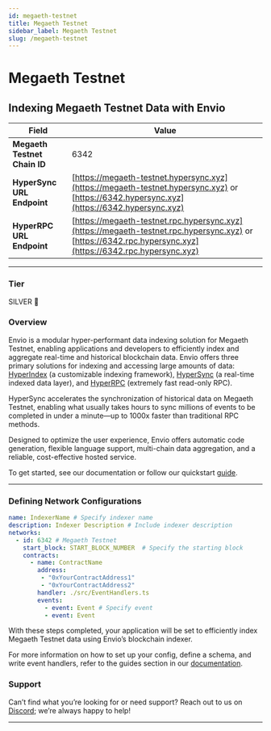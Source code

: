 ```yaml
---
id: megaeth-testnet
title: Megaeth Testnet
sidebar_label: Megaeth Testnet
slug: /megaeth-testnet
---
```


# Megaeth Testnet

## Indexing Megaeth Testnet Data with Envio

| **Field**                     | **Value**                                                                                          |
|-------------------------------|----------------------------------------------------------------------------------------------------|
| **Megaeth Testnet Chain ID**     | 6342                                                                                            |
| **HyperSync URL Endpoint**    | [https://megaeth-testnet.hypersync.xyz](https://megaeth-testnet.hypersync.xyz) or [https://6342.hypersync.xyz](https://6342.hypersync.xyz) |
| **HyperRPC URL Endpoint**     | [https://megaeth-testnet.rpc.hypersync.xyz](https://megaeth-testnet.rpc.hypersync.xyz) or [https://6342.rpc.hypersync.xyz](https://6342.rpc.hypersync.xyz) |

---

### Tier

SILVER 🥈

### Overview

Envio is a modular hyper-performant data indexing solution for Megaeth Testnet, enabling applications and developers to efficiently index and aggregate real-time and historical blockchain data. Envio offers three primary solutions for indexing and accessing large amounts of data: [HyperIndex](/docs/HyperIndex/overview) (a customizable indexing framework), [HyperSync](/docs/HyperSync/overview) (a real-time indexed data layer), and [HyperRPC](/docs/HyperRPC/overview-hyperrpc) (extremely fast read-only RPC).

HyperSync accelerates the synchronization of historical data on Megaeth Testnet, enabling what usually takes hours to sync millions of events to be completed in under a minute—up to 1000x faster than traditional RPC methods.

Designed to optimize the user experience, Envio offers automatic code generation, flexible language support, multi-chain data aggregation, and a reliable, cost-effective hosted service.

To get started, see our documentation or follow our quickstart [guide](/docs/HyperIndex/contract-import).

---

### Defining Network Configurations

```yaml
name: IndexerName # Specify indexer name
description: Indexer Description # Include indexer description
networks:
  - id: 6342 # Megaeth Testnet  
    start_block: START_BLOCK_NUMBER  # Specify the starting block
    contracts:
      - name: ContractName
        address:
         - "0xYourContractAddress1"
         - "0xYourContractAddress2"
        handler: ./src/EventHandlers.ts
        events:
          - event: Event # Specify event
          - event: Event
```

With these steps completed, your application will be set to efficiently index Megaeth Testnet data using Envio’s blockchain indexer.

For more information on how to set up your config, define a schema, and write event handlers, refer to the guides section in our [documentation](/docs/HyperIndex/configuration-file).

### Support

Can’t find what you’re looking for or need support? Reach out to us on [Discord](https://discord.com/invite/Q9qt8gZ2fX); we’re always happy to help!

---
